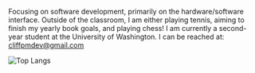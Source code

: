 Focusing on software development, primarily on the hardware/software interface. Outside of the classroom, I am either playing tennis, aiming to finish my yearly book goals, and playing chess! I am currently a second-year student at the University of Washington. I can be reached at: cliffpmdev@gmail.com

![Top Langs](https://github-readme-stats.vercel.app/api/top-langs/?username=cliffpm&layout=compact&bg_color=00000000)
